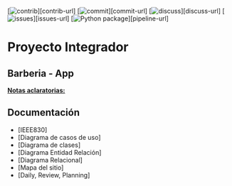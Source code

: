 [![contrib][contrib-img]][contrib-url]
[![commit][commit-img]][commit-url]
[![discuss][discuss-img]][discuss-url]
[![issues][issues-img]][issues-url]
[![Python package][pipeline-img]][pipeline-url]

# Proyecto Integrador

## Barberia - App


**[Notas aclaratorias:](https://github.com/Notas-aclaratorias)**





## Documentación

* [IEEE830]
* [Diagrama de casos de uso]
* [Diagrama de clases]
* [Diagrama Entidad Relación]
* [Diagrama Relacional]
* [Mapa del sitio]
* [Daily, Review, Planning]

[commit-img]: 
[commit-url]: 
[contrib-img]: 
[contrib-url]:
[issues-img]:
[issues-url]:
[discuss-img]:
[discuss-url]: 
[pipeline-img]:
[pipeline-url]:
